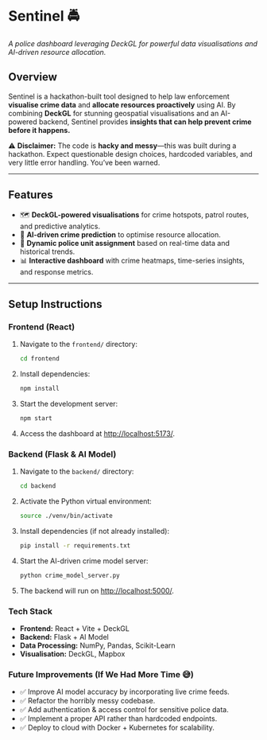# **Sentinel 🚔**  
*A police dashboard leveraging DeckGL for powerful data visualisations and AI-driven resource allocation.*

## **Overview**  
Sentinel is a hackathon-built tool designed to help law enforcement **visualise crime data** and **allocate resources proactively** using AI. By combining **DeckGL** for stunning geospatial visualisations and an AI-powered backend, Sentinel provides **insights that can help prevent crime before it happens.**  

⚠ **Disclaimer:** The code is **hacky and messy**—this was built during a hackathon. Expect questionable design choices, hardcoded variables, and very little error handling. You’ve been warned.  

---

## **Features**
- 🗺 **DeckGL-powered visualisations** for crime hotspots, patrol routes, and predictive analytics.  
- 🤖 **AI-driven crime prediction** to optimise resource allocation.  
- 🚓 **Dynamic police unit assignment** based on real-time data and historical trends.  
- 📊 **Interactive dashboard** with crime heatmaps, time-series insights, and response metrics.  

---

## **Setup Instructions**

### **Frontend (React)**
1. Navigate to the `frontend/` directory:  
    ```bash
    cd frontend
    ```
2. Install dependencies:
    ```bash
    npm install
    ```
3. Start the development server:
    ```bash
    npm start
    ```
4. Access the dashboard at [http://localhost:5173/](http://localhost:5173/).

### **Backend (Flask & AI Model)**
1. Navigate to the `backend/` directory:
    ```bash
    cd backend
    ```
2. Activate the Python virtual environment:
    ```bash
    source ./venv/bin/activate
    ```
3. Install dependencies (if not already installed):
    ```bash
    pip install -r requirements.txt
    ```
4. Start the AI-driven crime model server:
    ```bash
    python crime_model_server.py
    ```
5. The backend will run on [http://localhost:5000/](http://localhost:5000/).

### **Tech Stack**
- **Frontend:** React + Vite + DeckGL
- **Backend:** Flask + AI Model
- **Data Processing:** NumPy, Pandas, Scikit-Learn
- **Visualisation:** DeckGL, Mapbox

### **Future Improvements (If We Had More Time 😅)**
- ✅ Improve AI model accuracy by incorporating live crime feeds.
- ✅ Refactor the horribly messy codebase.
- ✅ Add authentication & access control for sensitive police data.
- ✅ Implement a proper API rather than hardcoded endpoints.
- ✅ Deploy to cloud with Docker + Kubernetes for scalability.
